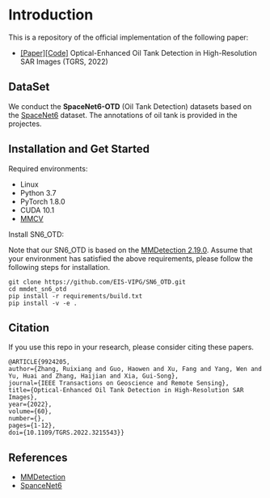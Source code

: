 # Introduction
This is a repository of the official implementation of the following paper: 
* [[Paper]](https://ieeexplore.ieee.org/document/9924205)[[Code]](https://github.com/EIS-VIPG/SN6_OTD.git) Optical-Enhanced Oil Tank Detection in High-Resolution SAR Images (TGRS, 2022)

  

## DataSet
We conduct the **SpaceNet6-OTD** (Oil Tank Detection) datasets based on the [SpaceNet6](https://spacenet.ai/sn6-challenge/) dataset. The annotations of oil tank is provided in the projectes. 




## Installation and Get Started

Required environments:
* Linux
* Python 3.7
* PyTorch 1.8.0
* CUDA 10.1
* [MMCV](https://mmcv.readthedocs.io/en/latest/#installation)


Install SN6_OTD:

Note that our SN6_OTD is based on the [MMDetection 2.19.0](https://github.com/open-mmlab/mmdetection). Assume that your environment has satisfied the above requirements, please follow the following steps for installation.

```shell script
git clone https://github.com/EIS-VIPG/SN6_OTD.git
cd mmdet_sn6_otd
pip install -r requirements/build.txt
pip install -v -e .
```

## Citation

If you use this repo in your research, please consider citing these papers.

```
@ARTICLE{9924205,
author={Zhang, Ruixiang and Guo, Haowen and Xu, Fang and Yang, Wen and Yu, Huai and Zhang, Haijian and Xia, Gui-Song},
journal={IEEE Transactions on Geoscience and Remote Sensing}, 
title={Optical-Enhanced Oil Tank Detection in High-Resolution SAR Images}, 
year={2022},
volume={60},
number={},
pages={1-12},
doi={10.1109/TGRS.2022.3215543}}
```

## References
* [MMDetection](https://github.com/open-mmlab/mmdetection)
* [SpanceNet6](https://github.com/SpaceNetChallenge/SpaceNet_SAR_Buildings_Solutions)



